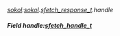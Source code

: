 _[sokol](../../modules/sokol/sokol-module.md):[sokol](../../modules/sokol/sokol-module.md).[sfetch\_response\_t](../../modules/sokol/sokol-sfetch_response_t.md).handle_
##### Field handle:[sfetch_handle_t](../../modules/sokol/sokol-sfetch_handle_t.md)
